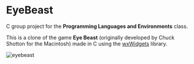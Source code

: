 # EyeBeast

C group project for the **Programming Languages and Environments** class.

This is a clone of the game **Eye Beast** (originally developed by Chuck Shotton for the Macintosh) made in C using the [wxWidgets](http://en.wikipedia.org/wiki/WxWidgets) library.


![eyebeast](https://user-images.githubusercontent.com/24763517/167251751-4439dd3d-95c9-4708-9f3e-d15ff4588c30.jpg)
